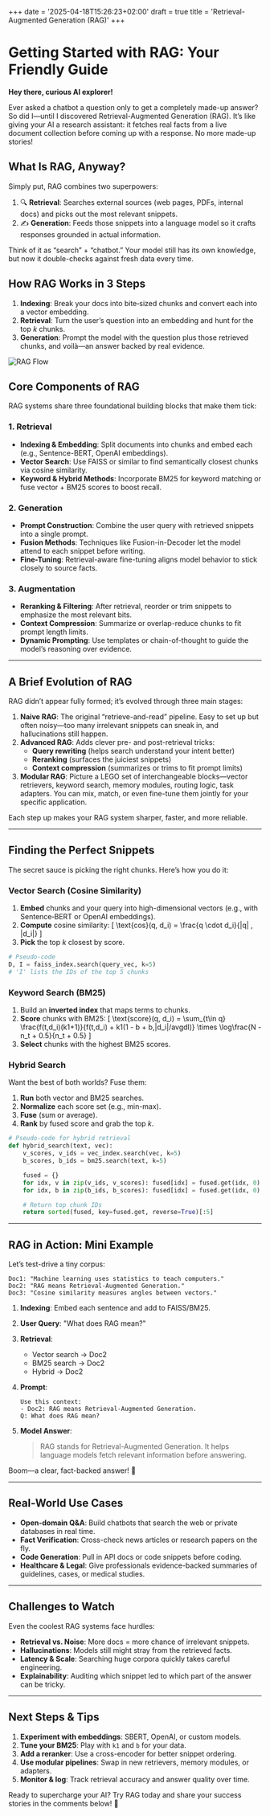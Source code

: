 +++
 date = '2025-04-18T15:26:23+02:00'
 draft = true
 title = 'Retrieval-Augmented Generation (RAG)'
+++

# Getting Started with RAG: Your Friendly Guide

**Hey there, curious AI explorer!**

Ever asked a chatbot a question only to get a completely made-up answer? So did I—until I discovered Retrieval-Augmented Generation (RAG). It’s like giving your AI a research assistant: it fetches real facts from a live document collection before coming up with a response. No more made-up stories!



## What Is RAG, Anyway?

Simply put, RAG combines two superpowers:

1. 🔍 **Retrieval**: Searches external sources (web pages, PDFs, internal docs) and picks out the most relevant snippets.  
2. ✍️ **Generation**: Feeds those snippets into a language model so it crafts responses grounded in actual information.

Think of it as “search” + “chatbot.” Your model still has its own knowledge, but now it double-checks against fresh data every time.



## How RAG Works in 3 Steps

1. **Indexing**: Break your docs into bite‑sized chunks and convert each into a vector embedding.  
2. **Retrieval**: Turn the user’s question into an embedding and hunt for the top *k* chunks.
3. **Generation**: Prompt the model with the question plus those retrieved chunks, and voilà—an answer backed by real evidence.

![RAG Flow](/Post2/RAG_Flow.excalidraw.svg)
<!--{{< svg "/images/post2/RAG_Flow.excalidraw.svg" >}} -->
<!-- <img src="/images/RAG_Flow.excalidraw.jpg"> -->
## Core Components of RAG

RAG systems share three foundational building blocks that make them tick:

### 1. Retrieval
- **Indexing & Embedding**: Split documents into chunks and embed each (e.g., Sentence-BERT, OpenAI embeddings).
- **Vector Search**: Use FAISS or similar to find semantically closest chunks via cosine similarity.
- **Keyword & Hybrid Methods**: Incorporate BM25 for keyword matching or fuse vector + BM25 scores to boost recall.

### 2. Generation
- **Prompt Construction**: Combine the user query with retrieved snippets into a single prompt.
- **Fusion Methods**: Techniques like Fusion-in-Decoder let the model attend to each snippet before writing.
- **Fine-Tuning**: Retrieval-aware fine-tuning aligns model behavior to stick closely to source facts.

### 3. Augmentation
- **Reranking & Filtering**: After retrieval, reorder or trim snippets to emphasize the most relevant bits.
- **Context Compression**: Summarize or overlap-reduce chunks to fit prompt length limits.
- **Dynamic Prompting**: Use templates or chain-of-thought to guide the model’s reasoning over evidence.

---

## A Brief Evolution of RAG

RAG didn’t appear fully formed; it’s evolved through three main stages:

1. **Naive RAG**: The original “retrieve-and-read” pipeline. Easy to set up but often noisy—too many irrelevant snippets can sneak in, and hallucinations still happen.  
2. **Advanced RAG**: Adds clever pre- and post-retrieval tricks:
   - **Query rewriting** (helps search understand your intent better)  
   - **Reranking** (surfaces the juiciest snippets)  
   - **Context compression** (summarizes or trims to fit prompt limits)  
3. **Modular RAG**: Picture a LEGO set of interchangeable blocks—vector retrievers, keyword search, memory modules, routing logic, task adapters. You can mix, match, or even fine-tune them jointly for your specific application.

Each step up makes your RAG system sharper, faster, and more reliable.

---

## Finding the Perfect Snippets

The secret sauce is picking the right chunks. Here’s how you do it:

### Vector Search (Cosine Similarity)
1. **Embed** chunks and your query into high-dimensional vectors (e.g., with Sentence‑BERT or OpenAI embeddings).  
2. **Compute** cosine similarity:
   \[
     \text{cos}(q, d_i) = \frac{q \cdot d_i}{\|q\| \, \|d_i\|}
   \]
3. **Pick** the top *k* closest by score.

```python
# Pseudo-code
D, I = faiss_index.search(query_vec, k=5)
# 'I' lists the IDs of the top 5 chunks
```

### Keyword Search (BM25)
1. Build an **inverted index** that maps terms to chunks.  
2. **Score** chunks with BM25:
   \[
     \text{score}(q, d_i) = \sum_{t\in q} \frac{f(t,d_i)(k1+1)}{f(t,d_i) + k1(1 - b + b\,|d_i|/avgdl)} \times \log\frac{N - n_t + 0.5}{n_t + 0.5}
   \]
3. **Select** chunks with the highest BM25 scores.

### Hybrid Search
Want the best of both worlds? Fuse them:

1. **Run** both vector and BM25 searches.  
2. **Normalize** each score set (e.g., min-max).  
3. **Fuse** (sum or average).  
4. **Rank** by fused score and grab the top *k*.

```python
# Pseudo-code for hybrid retrieval
def hybrid_search(text, vec):
    v_scores, v_ids = vec_index.search(vec, k=5)
    b_scores, b_ids = bm25.search(text, k=5)

    fused = {}
    for idx, v in zip(v_ids, v_scores): fused[idx] = fused.get(idx, 0) + normalize(v)
    for idx, b in zip(b_ids, b_scores): fused[idx] = fused.get(idx, 0) + normalize(b)

    # Return top chunk IDs
    return sorted(fused, key=fused.get, reverse=True)[:5]
```

---

## RAG in Action: Mini Example

Let’s test-drive a tiny corpus:

```text
Doc1: "Machine learning uses statistics to teach computers."  
Doc2: "RAG means Retrieval-Augmented Generation."  
Doc3: "Cosine similarity measures angles between vectors."  
```  

1. **Indexing**: Embed each sentence and add to FAISS/BM25.  
2. **User Query**: "What does RAG mean?"  
3. **Retrieval**:
   - Vector search → Doc2  
   - BM25 search → Doc2  
   - Hybrid → Doc2  
4. **Prompt**:

   ```text
   Use this context:
   - Doc2: RAG means Retrieval-Augmented Generation.
   Q: What does RAG mean?
   ```  
5. **Model Answer**:
   > RAG stands for Retrieval-Augmented Generation. It helps language models fetch relevant information before answering.

Boom—a clear, fact-backed answer! 🎉

---

## Real-World Use Cases

- **Open-domain Q&A**: Build chatbots that search the web or private databases in real time.  
- **Fact Verification**: Cross-check news articles or research papers on the fly.  
- **Code Generation**: Pull in API docs or code snippets before coding.  
- **Healthcare & Legal**: Give professionals evidence-backed summaries of guidelines, cases, or medical studies.

---

## Challenges to Watch

Even the coolest RAG systems face hurdles:

- **Retrieval vs. Noise**: More docs = more chance of irrelevant snippets.  
- **Hallucinations**: Models still might stray from the retrieved facts.  
- **Latency & Scale**: Searching huge corpora quickly takes careful engineering.  
- **Explainability**: Auditing which snippet led to which part of the answer can be tricky.

---

## Next Steps & Tips

1. **Experiment with embeddings**: SBERT, OpenAI, or custom models.  
2. **Tune your BM25**: Play with `k1` and `b` for your data.  
3. **Add a reranker**: Use a cross-encoder for better snippet ordering.  
4. **Use modular pipelines**: Swap in new retrievers, memory modules, or adapters.  
5. **Monitor & log**: Track retrieval accuracy and answer quality over time.

Ready to supercharge your AI? Try RAG today and share your success stories in the comments below! 🚀

